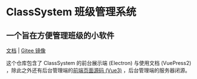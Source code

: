 # ClassSystem 班级管理系统

## 一个旨在方便管理班级的小软件

[文档](https://class-system.gitee.io/docs/) | [Gitee 镜像](https://gitee.com/class-system-docs/ClassSystem)

这个仓库包含了 ClassSystem 的前台展示端 (Electron) 与使用文档 (VuePress2) ，除此之外还有后台管理端的[前端页面源码 (Vue3)](https://github.com/bili9blood/class-system-manage-website) ，后台管理端的服务器闭源。
